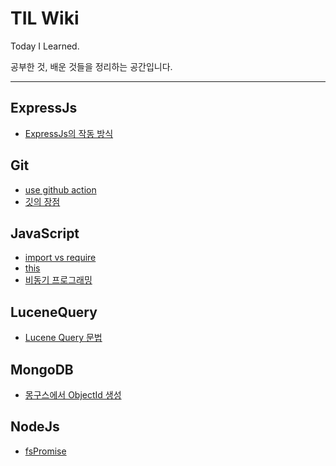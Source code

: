 # TIL Wiki

Today I Learned.

공부한 것, 배운 것들을 정리하는 공간입니다.

---

## ExpressJs
* [ExpressJs의 작동 방식](./ExpressJs/ExpressJs의-작동-방식.md)
## Git
* [use github action](./Git/use-github-action.md)
* [깃의 장점](./Git/깃의-장점.md)
## JavaScript
* [import vs require](./JavaScript/import-vs-require.md)
* [this](./JavaScript/this.md)
* [비동기 프로그래밍](./JavaScript/비동기-프로그래밍.md)
## LuceneQuery
* [Lucene Query 문법](./LuceneQuery/Lucene-Query-문법.md)
## MongoDB
* [몽구스에서 ObjectId 생성](./MongoDB/몽구스에서-ObjectId-생성.md)
## NodeJs
* [fsPromise](./NodeJs/fsPromise.md)
